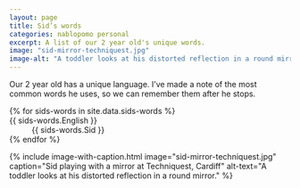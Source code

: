 ```yaml
---
layout: page
title: Sid’s words
categories: nablopomo personal
excerpt: A list of our 2 year old's unique words.
image: "sid-mirror-techniquest.jpg"
image-alt: "A toddler looks at his distorted reflection in a round mirror."
---
```


<p class="lede">Our 2 year old has a unique language. I’ve made a note of the most common words he uses, so we can remember them after he stops.</p>

<dl class="dl-table">
{% for sids-words in site.data.sids-words %}
  <dt>{{ sids-words.English }}</dt>
  <dd>{{ sids-words.Sid }}</dd>
{% endfor %}
</dl>

{% include image-with-caption.html
  image="sid-mirror-techniquest.jpg"
  caption="Sid playing with a mirror at Techniquest, Cardiff"
  alt-text="A toddler looks at his distorted reflection in a round mirror."
%}
